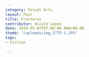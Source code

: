 ```yaml
---
category: Visual Arts
layout: Post
title: Fronteras
contributor: Nicole Lopez
date: 2020-05-02T07:00:00.000+00:00
thumb: "/uploads/img_5775-1.JPG"
tags:
- Fiction

---
```

